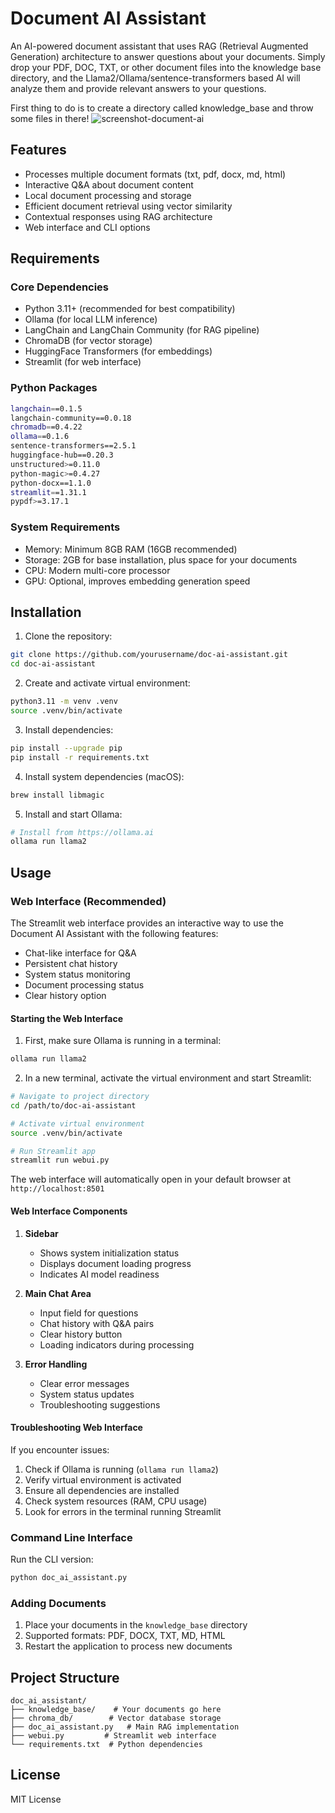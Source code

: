 # Document AI Assistant

An AI-powered document assistant that uses RAG (Retrieval Augmented Generation) architecture to answer questions about your documents. Simply drop your PDF, DOC, TXT, or other document files into the knowledge base directory, and the Llama2/Ollama/sentence-transformers based AI will analyze them and provide relevant answers to your questions.

First thing to do is to create a directory called knowledge_base and throw some files in there!
![screenshot-document-ai](https://github.com/user-attachments/assets/82300dc1-cd9e-455a-ab59-703023000b8e)

## Features

- Processes multiple document formats (txt, pdf, docx, md, html)
- Interactive Q&A about document content
- Local document processing and storage
- Efficient document retrieval using vector similarity
- Contextual responses using RAG architecture
- Web interface and CLI options

## Requirements

### Core Dependencies
- Python 3.11+ (recommended for best compatibility)
- Ollama (for local LLM inference)
- LangChain and LangChain Community (for RAG pipeline)
- ChromaDB (for vector storage)
- HuggingFace Transformers (for embeddings)
- Streamlit (for web interface)

### Python Packages
```bash
langchain==0.1.5
langchain-community==0.0.18
chromadb==0.4.22
ollama==0.1.6
sentence-transformers==2.5.1
huggingface-hub==0.20.3
unstructured>=0.11.0
python-magic>=0.4.27
python-docx==1.1.0
streamlit==1.31.1
pypdf>=3.17.1
```

### System Requirements
- Memory: Minimum 8GB RAM (16GB recommended)
- Storage: 2GB for base installation, plus space for your documents
- CPU: Modern multi-core processor
- GPU: Optional, improves embedding generation speed

## Installation

1. Clone the repository:
```bash
git clone https://github.com/yourusername/doc-ai-assistant.git
cd doc-ai-assistant
```

2. Create and activate virtual environment:
```bash
python3.11 -m venv .venv
source .venv/bin/activate
```

3. Install dependencies:
```bash
pip install --upgrade pip
pip install -r requirements.txt
```

4. Install system dependencies (macOS):
```bash
brew install libmagic
```

5. Install and start Ollama:
```bash
# Install from https://ollama.ai
ollama run llama2
```

## Usage

### Web Interface (Recommended)
The Streamlit web interface provides an interactive way to use the Document AI Assistant with the following features:

- Chat-like interface for Q&A
- Persistent chat history
- System status monitoring
- Document processing status
- Clear history option

#### Starting the Web Interface

1. First, make sure Ollama is running in a terminal:
```bash
ollama run llama2
```

2. In a new terminal, activate the virtual environment and start Streamlit:
```bash
# Navigate to project directory
cd /path/to/doc-ai-assistant

# Activate virtual environment
source .venv/bin/activate

# Run Streamlit app
streamlit run webui.py
```

The web interface will automatically open in your default browser at `http://localhost:8501`

#### Web Interface Components

1. **Sidebar**
   - Shows system initialization status
   - Displays document loading progress
   - Indicates AI model readiness

2. **Main Chat Area**
   - Input field for questions
   - Chat history with Q&A pairs
   - Clear history button
   - Loading indicators during processing

3. **Error Handling**
   - Clear error messages
   - System status updates
   - Troubleshooting suggestions

#### Troubleshooting Web Interface

If you encounter issues:
1. Check if Ollama is running (`ollama run llama2`)
2. Verify virtual environment is activated
3. Ensure all dependencies are installed
4. Check system resources (RAM, CPU usage)
5. Look for errors in the terminal running Streamlit

### Command Line Interface
Run the CLI version:
```bash
python doc_ai_assistant.py
```

### Adding Documents
1. Place your documents in the `knowledge_base` directory
2. Supported formats: PDF, DOCX, TXT, MD, HTML
3. Restart the application to process new documents

## Project Structure
```
doc_ai_assistant/
├── knowledge_base/    # Your documents go here
├── chroma_db/        # Vector database storage
├── doc_ai_assistant.py   # Main RAG implementation
├── webui.py         # Streamlit web interface
└── requirements.txt  # Python dependencies
```

## License

MIT License
